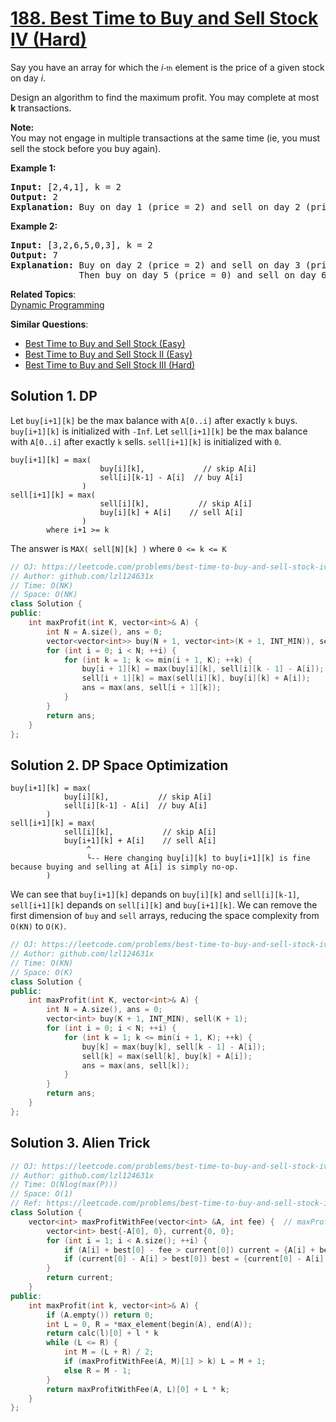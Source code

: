 # [188. Best Time to Buy and Sell Stock IV (Hard)](https://leetcode.com/problems/best-time-to-buy-and-sell-stock-iv/)

<p>Say you have an array for which the <i>i<span style="font-size: 10.8333px;">-</span></i><span style="font-size: 10.8333px;">th</span>&nbsp;element is the price of a given stock on day <i>i</i>.</p>

<p>Design an algorithm to find the maximum profit. You may complete at most <b>k</b> transactions.</p>

<p><b>Note:</b><br>
You may not engage in multiple transactions at the same time (ie, you must sell the stock before you buy again).</p>

<p><strong>Example 1:</strong></p>

<pre><strong>Input:</strong> [2,4,1], k = 2
<strong>Output:</strong> 2
<strong>Explanation:</strong> Buy on day 1 (price = 2) and sell on day 2 (price = 4), profit = 4-2 = 2.
</pre>

<p><strong>Example 2:</strong></p>

<pre><strong>Input:</strong> [3,2,6,5,0,3], k = 2
<strong>Output:</strong> 7
<strong>Explanation:</strong> Buy on day 2 (price = 2) and sell on day 3 (price = 6), profit = 6-2 = 4.
&nbsp;            Then buy on day 5 (price = 0) and sell on day 6 (price = 3), profit = 3-0 = 3.
</pre>


**Related Topics**:  
[Dynamic Programming](https://leetcode.com/tag/dynamic-programming/)

**Similar Questions**:
* [Best Time to Buy and Sell Stock (Easy)](https://leetcode.com/problems/best-time-to-buy-and-sell-stock/)
* [Best Time to Buy and Sell Stock II (Easy)](https://leetcode.com/problems/best-time-to-buy-and-sell-stock-ii/)
* [Best Time to Buy and Sell Stock III (Hard)](https://leetcode.com/problems/best-time-to-buy-and-sell-stock-iii/)

## Solution 1. DP

Let `buy[i+1][k]` be the max balance with `A[0..i]` after exactly `k` buys. `buy[i+1][k]` is initialized with `-Inf`.
Let `sell[i+1][k]` be the max balance with `A[0..i]` after exactly `k` sells. `sell[i+1][k]` is initialized with `0`.

```
buy[i+1][k] = max(
                    buy[i][k],             // skip A[i]
                    sell[i][k-1] - A[i]  // buy A[i]
                )
sell[i+1][k] = max(
                    sell[i][k],           // skip A[i]
                    buy[i][k] + A[i]    // sell A[i]
                )
        where i+1 >= k
```

The answer is `MAX( sell[N][k] )` where `0 <= k <= K`

```cpp
// OJ: https://leetcode.com/problems/best-time-to-buy-and-sell-stock-iv
// Author: github.com/lzl124631x
// Time: O(NK)
// Space: O(NK)
class Solution {
public:
    int maxProfit(int K, vector<int>& A) {
        int N = A.size(), ans = 0;
        vector<vector<int>> buy(N + 1, vector<int>(K + 1, INT_MIN)), sell(N + 1, vector<int>(K + 1));
        for (int i = 0; i < N; ++i) {
            for (int k = 1; k <= min(i + 1, K); ++k) {
                buy[i + 1][k] = max(buy[i][k], sell[i][k - 1] - A[i]);
                sell[i + 1][k] = max(sell[i][k], buy[i][k] + A[i]);
                ans = max(ans, sell[i + 1][k]);
            }
        }
        return ans;
    }
};
```

## Solution 2. DP Space Optimization

```
buy[i+1][k] = max(
            buy[i][k],           // skip A[i]
            sell[i][k-1] - A[i]  // buy A[i]
        )
sell[i+1][k] = max(
            sell[i][k],           // skip A[i]
            buy[i+1][k] + A[i]    // sell A[i]
                 ^
                 └-- Here changing buy[i][k] to buy[i+1][k] is fine because buying and selling at A[i] is simply no-op.
        )
```

We can see that `buy[i+1][k]` depands on `buy[i][k]` and `sell[i][k-1]`, `sell[i+1][k]` depands on `sell[i][k]` and `buy[i+1][k]`. We can remove the first dimension of `buy` and `sell` arrays, reducing the space complexity from `O(KN)` to `O(K)`.

```cpp
// OJ: https://leetcode.com/problems/best-time-to-buy-and-sell-stock-iv
// Author: github.com/lzl124631x
// Time: O(KN)
// Space: O(K)
class Solution {
public:
    int maxProfit(int K, vector<int>& A) {
        int N = A.size(), ans = 0;
        vector<int> buy(K + 1, INT_MIN), sell(K + 1);
        for (int i = 0; i < N; ++i) {
            for (int k = 1; k <= min(i + 1, K); ++k) {
                buy[k] = max(buy[k], sell[k - 1] - A[i]);
                sell[k] = max(sell[k], buy[k] + A[i]);
                ans = max(ans, sell[k]);
            }
        }
        return ans;
    }
};
```

## Solution 3. Alien Trick

```cpp
// OJ: https://leetcode.com/problems/best-time-to-buy-and-sell-stock-iv/
// Author: github.com/lzl124631x
// Time: O(Nlog(max(P)))
// Space: O(1)
// Ref: https://leetcode.com/problems/best-time-to-buy-and-sell-stock-iv/discuss/463598/Python-short-O(NlogW)-solution-with-alien-trick
class Solution {
    vector<int> maxProfitWithFee(vector<int> &A, int fee) {  // maxProfit, corresponding number of transactions
        vector<int> best{-A[0], 0}, current{0, 0};
        for (int i = 1; i < A.size(); ++i) {
            if (A[i] + best[0] - fee > current[0]) current = {A[i] + best[0] - fee, 1 + best[1]};
            if (current[0] - A[i] > best[0]) best = {current[0] - A[i], current[1]};
        }
        return current;
    }
public:
    int maxProfit(int k, vector<int>& A) {
        if (A.empty()) return 0;
        int L = 0, R = *max_element(begin(A), end(A));
        return calc(l)[0] + l * k 
        while (L <= R) {
            int M = (L + R) / 2;
            if (maxProfitWithFee(A, M)[1] > k) L = M + 1;
            else R = M - 1;
        }
        return maxProfitWithFee(A, L)[0] + L * k;
    }
};
```